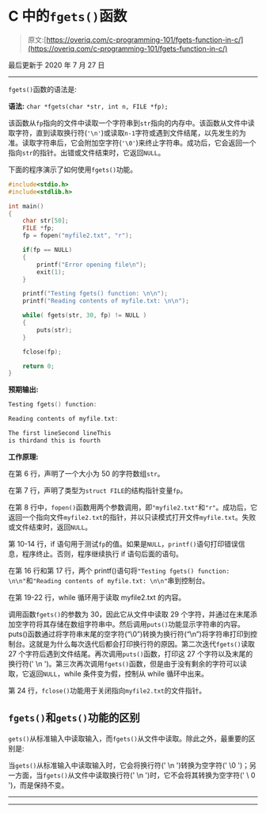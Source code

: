 # C 中的`fgets()`函数

> 原文:[https://overiq.com/c-programming-101/fgets-function-in-c/](https://overiq.com/c-programming-101/fgets-function-in-c/)

最后更新于 2020 年 7 月 27 日

* * *

`fgets()`函数的语法是:

**语法:** `char *fgets(char *str, int n, FILE *fp);`

该函数从`fp`指向的文件中读取一个字符串到`str`指向的内存中。该函数从文件中读取字符，直到读取换行符(`'\n'`)或读取`n-1`字符或遇到文件结尾，以先发生的为准。读取字符串后，它会附加空字符(`'\0'`)来终止字符串。成功后，它会返回一个指向`str`的指针。出错或文件结束时，它返回`NULL`。

下面的程序演示了如何使用`fgets()`功能。

```c
#include<stdio.h>
#include<stdlib.h>

int main()
{
    char str[50];
    FILE *fp;
    fp = fopen("myfile2.txt", "r");

    if(fp == NULL)
    {
        printf("Error opening file\n");
        exit(1);
    }

    printf("Testing fgets() function: \n\n");
    printf("Reading contents of myfile.txt: \n\n");

    while( fgets(str, 30, fp) != NULL )
    {
        puts(str);
    }

    fclose(fp);

    return 0;
}

```

**预期输出:**

```c
Testing fgets() function:

Reading contents of myfile.txt:

The first lineSecond lineThis
is thirdand this is fourth

```

**工作原理:**

在第 6 行，声明了一个大小为 50 的字符数组`str`。

在第 7 行，声明了类型为`struct FILE`的结构指针变量`fp`。

在第 8 行中，`fopen()`函数用两个参数调用，即`"myfile2.txt"`和`"r"`。成功后，它返回一个指向文件`myfile2.txt`的指针，并以只读模式打开文件`myfile.txt`。失败或文件结束时，返回`NULL`。

第 10-14 行，if 语句用于测试`fp`的值。如果是`NULL`，`printf()`语句打印错误信息，程序终止。否则，程序继续执行 if 语句后面的语句。

在第 16 行和第 17 行，两个 printf()语句将`"Testing fgets() function: \n\n"`和`"Reading contents of myfile.txt: \n\n"`串到控制台。

在第 19-22 行，while 循环用于读取 myfile2.txt 的内容。

调用函数`fgets()`的参数为 30，因此它从文件中读取 29 个字符，并通过在末尾添加空字符将其存储在数组字符串中。然后调用`puts()`功能显示字符串的内容。puts()函数通过将字符串末尾的空字符(“\0”)转换为换行符(“\n”)将字符串打印到控制台。这就是为什么每次迭代后都会打印换行符的原因。第二次迭代`fgets()`读取 27 个字符后遇到文件结尾。再次调用`puts()`函数，打印这 27 个字符以及末尾的换行符(' \n ')。第三次再次调用`fgets()`函数，但是由于没有剩余的字符可以读取，它返回`NULL`，while 条件变为假，控制从 while 循环中出来。

第 24 行，`fclose()`功能用于关闭指向`myfile2.txt`的文件指针。

## `fgets()`和`gets()`功能的区别

`gets()`从标准输入中读取输入，而`fgets()`从文件中读取。除此之外，最重要的区别是:

当`gets()`从标准输入中读取输入时，它会将换行符(' \n ')转换为空字符(' \0 ')；另一方面，当`fgets()`从文件中读取换行符(' \n ')时，它不会将其转换为空字符(' \ 0 ')，而是保持不变。

* * *

* * *